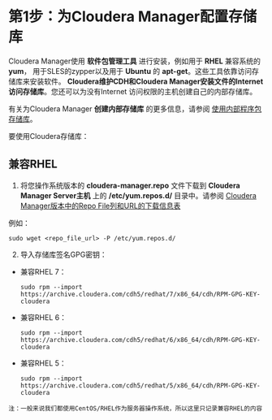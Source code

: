 第1步：为Cloudera Manager配置存储库
================================================================================
Cloudera Manager使用 **软件包管理工具** 进行安装，例如用于 **RHEL** 兼容系统的 **yum**，
用于SLES的zypper以及用于 **Ubuntu** 的 **apt-get**。这些工具依靠访问存储库来安装软件。
**Cloudera维护CDH和Cloudera Manager安装文件的Internet访问存储库**。您还可以为没有Internet
访问权限的主机创建自己的内部存储库。

有关为Cloudera Manager **创建内部存储库** 的更多信息，请参阅 [使用内部程序包存储库](https://www.cloudera.com/documentation/enterprise/latest/topics/cm_ig_create_local_package_repo.html#cmig_topic_21_3)。

要使用Cloudera存储库：

## 兼容RHEL
1. 将您操作系统版本的 **cloudera-manager.repo** 文件下载到 **Cloudera Manager Server主机**
上的 **/etc/yum.repos.d/** 目录中。请参阅
[Cloudera Manager版本中的Repo File列和URL的下载信息表](https://www.cloudera.com/documentation/enterprise/release-notes/topics/cm_vd.html)

例如：
```shell
sudo wget <repo_file_url> -P /etc/yum.repos.d/
```
2. 导入存储库签名GPG密钥：
  + 兼容RHEL 7：
    ```shell
    sudo rpm --import https://archive.cloudera.com/cdh5/redhat/7/x86_64/cdh/RPM-GPG-KEY-cloudera
    ```
  + 兼容RHEL 6：
    ```shell
    sudo rpm --import https://archive.cloudera.com/cdh5/redhat/6/x86_64/cdh/RPM-GPG-KEY-cloudera
    ```
  + 兼容RHEL 5：
    ```shell
    sudo rpm --import https://archive.cloudera.com/cdh5/redhat/5/x86_64/cdh/RPM-GPG-KEY-cloudera
    ```

```
注：一般来说我们都使用CentOS/RHEL作为服务器操作系统，所以这里只记录兼容RHEL的内容
```
